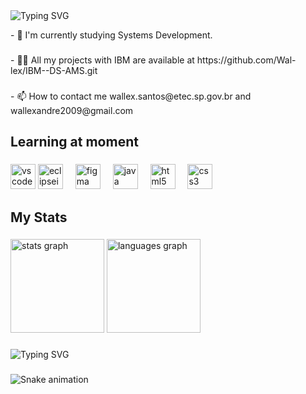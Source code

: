 <div align="left">
  <img src="https://readme-typing-svg.demolab.com?font=Fira+Code&weight=500&size=22&pause=1000&color=1E90FF&left=true&left=true&random=false&width=500&lines=Hello,+I'm+Wallex!;I+am+15+years+old;Welcome+to+my+profile!" alt="Typing SVG">
</div>

<p align="left">- 🌱 I'm currently studying Systems Development.</p>

###

<p align="left">- 👨‍💻 All my projects with IBM are available at https://github.com/Wal-lex/IBM--DS-AMS.git</p>

###

<p align="left">- 📫 How to contact me wallex.santos@etec.sp.gov.br and wallexandre2009@gmail.com</p>

###

<h2 align="left">Learning at moment</h2>

###

<div align="left">
  <img src="https://skillicons.dev/icons?i=vscode" height="40" alt="vscode logo"  />
  <img src="https://skillicons.dev/icons?i=eclipse" height="40" alt="eclipseide logo"  />
  <img width="12" />
  <img src="https://skillicons.dev/icons?i=figma" height="40" alt="figma logo"  />
  <img width="12" />
  <img src="https://skillicons.dev/icons?i=java" height="40" alt="java logo"  />
  <img width="12" />
  <img src="https://skillicons.dev/icons?i=html" height="40" alt="html5 logo"  />
  <img width="12" />
  <img src="https://skillicons.dev/icons?i=css" height="40" alt="css3 logo"  />
</div>

###

<h2 align="left">My Stats</h2>

###

<div align="left">
  <img src="https://github-readme-stats.vercel.app/api?username=Wal-lex&hide_title=false&hide_rank=false&show_icons=true&include_all_commits=true&count_private=true&disable_animations=false&theme=github_dark&locale=en&hide_border=false&order=1" height="150" alt="stats graph"  />
  <img src="https://github-readme-stats.vercel.app/api/top-langs?username=Wal-lex&locale=en&hide_title=false&layout=compact&card_width=320&langs_count=5&theme=github_dark&hide_border=false&order=2" height="150" alt="languages graph"  />
</div>

###

<img src="https://readme-typing-svg.demolab.com?font=Fira+Code&weight=500&size=22&pause=1000&color=1E90FF&left=true&left=true&random=false&width=500&lines=Obrigado+pela+atenção!" alt="Typing SVG">

###

<img src="https://raw.githubusercontent.com/Wal-lex/Wal-lex/output/snake.svg" alt="Snake animation" />

###
